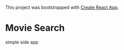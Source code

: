 This project was bootstrapped with
[Create React App](https://github.com/facebook/create-react-app).

# Movie Search

simple side app
